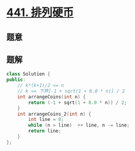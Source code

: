 #  [441. 排列硬币](https://leetcode-cn.com/problems/arranging-coins/)

## 题意



## 题解



```c++
class Solution {
public:
    // k*(k+1)/2 <= n
    // k <= 下界[-1 + sqrt(1 + 8.0 * n)] / 2
    int arrangeCoins(int n) {
        return (-1 + sqrt(1 + 8.0 * n)) / 2;
    }
    int arrangeCoins_2(int n) {
        int line = 0;
        while (n > line)  ++ line, n -= line;
        return line;
    }
};
```



```python3

```

